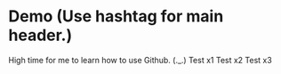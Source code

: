 # Demo (Use hashtag for main header.)

High time for me to learn how to use Github. (._.)
Test x1
Test x2
Test x3